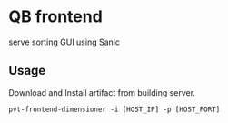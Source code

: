# QB frontend

serve sorting GUI using Sanic

## Usage
Download and Install artifact from building server.
```
pvt-frontend-dimensioner -i [HOST_IP] -p [HOST_PORT]
```
